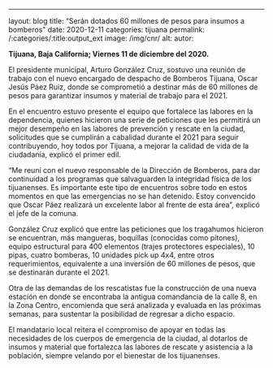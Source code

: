 ﻿---
layout: blog
title:  “Serán dotados 60 millones de pesos para insumos a bomberos"
date:   2020-12-11
categories: tijuana
permalink: /:categories/:title:output_ext
image: /img/cnr/
alt: 
autor: 
 
**Tijuana, Baja California; Viernes 11 de diciembre del 2020.**


El presidente municipal, Arturo González Cruz, sostuvo una reunión de trabajo con el nuevo encargado de despacho de Bomberos Tijuana, Oscar Jesús Páez Ruiz, donde se comprometió a destinar más de 60 millones de pesos para garantizar insumos y material de trabajo para el 2021.


En el encuentro estuvo presente el equipo que fortalece las labores en la dependencia, quienes hicieron una serie de peticiones que les permitirá un mejor desempeño en las labores de prevención y rescate en la ciudad, solicitudes que se cumplirán a cabalidad durante el 2021 para seguir contribuyendo, hoy todos por Tijuana, a mejorar la calidad de vida de la ciudadanía, explicó el primer edil.


“Me reuní con el nuevo responsable de la Dirección de Bomberos, para dar continuidad a los programas que salvaguarden la integridad física de los tijuanenses. Es importante este tipo de encuentros sobre todo en estos momentos en que las emergencias no se han detenido. Estoy convencido que Oscar Páez realizará un excelente labor al frente de esta área”, explicó el jefe de la comuna.


González Cruz explicó que entre las peticiones que los tragahumos hicieron se encuentran, más mangueras, boquillas (conocidas como pitones), equipo estructural para 400 elementos (trajes protectores especiales), 10 pipas, cuatro bomberas, 10 unidades pick up 4x4, entre otros requerimientos, equivalente a una inversión de 60 millones de pesos, que se destinarán durante el 2021.


Otra de las demandas de los rescatistas fue la construcción de una nueva estación en donde se encontraba la antigua comandancia de la calle 8, en la Zona Centro, encomienda que será analizada y evaluada en las próximas semanas, para sustentar la posibilidad de regresar a dicho espacio.


El mandatario local reitera el compromiso de apoyar en todas las necesidades de los cuerpos de emergencia de la ciudad, al dotarlos de insumos y material que fortalezca las labores de rescate y asistencia a la población, siempre velando por el bienestar de los tijuanenses.